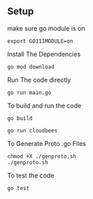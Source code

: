## Setup

make sure go module is on

```export GO111MODULE=on```

Install The Dependencies

```go mod download```

Run The code directly

```go run main.go```

To build and run the code

```
go build

go run cloudbees

```

To Generate Proto .go Files

```
chmod +X ./genproto.sh
./genproto.sh

```

To test the code

```
go test

```

